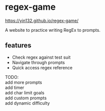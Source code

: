 # regex-game
https://yin132.github.io/regex-game/

A website to practice writing RegEx to prompts.

## features
* Check regex against test suit
* Navigate through prompts
* Quick access regex reference

TODO: <br>
add more prompts<br>
add timer<br>
add char limit goals<br>
add custom prompts<br>
add dynamic difficulty<br>
